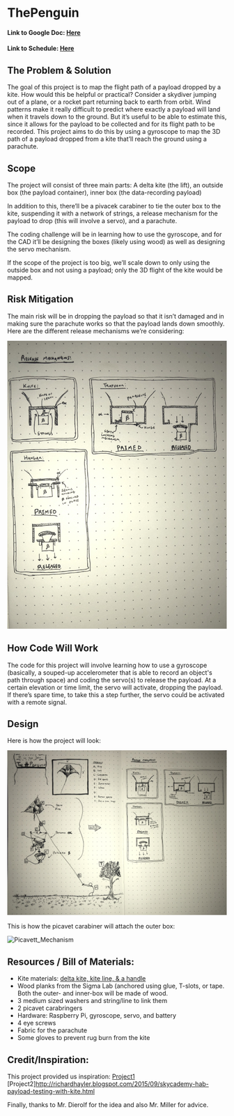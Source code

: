 # ThePenguin

#### Link to Google Doc: [Here](https://docs.google.com/document/d/1Sf24Mtsomg_Ii05QBMTFbYv3pOCejpcIwBJ-gdY9PqM/edit?usp=sharing)

#### Link to Schedule: [Here](https://docs.google.com/spreadsheets/d/1rT3I_5nSTPqYd5fbr5m2Sy22h2AO5hXBsvJUreVN8uk/edit?usp=sharing)


## The Problem & Solution

The goal of this project is to map the flight path of a payload dropped by a kite. How would this be helpful or practical? Consider a skydiver jumping out of a plane, or a rocket part returning back to earth from orbit. Wind patterns make it really difficult to predict where exactly a payload will land when it travels down to the ground. But it’s useful to be able to estimate this, since it allows for the payload to be collected and for its flight path to be recorded. This project aims to do this by using a gyroscope to map the 3D path of a payload dropped from a kite that’ll reach the ground using a parachute.


## Scope

The project will consist of three main parts:
A delta kite (the lift), an outside box (the payload container), inner box (the data-recording payload)

In addition to this, there’ll be a pivacek carabiner to tie the outer box to the kite, suspending it with a network of strings, a release mechanism for the payload to drop (this will involve a servo), and a parachute.

The coding challenge will be in learning how to use the gyroscope, and for the CAD it’ll be designing the boxes (likely using wood) as well as designing the servo mechanism. 

If the scope of the project is too big, we’ll scale down to only using the outside box and not using a payload; only the 3D flight of the kite would be mapped.


## Risk Mitigation

The main risk will be in dropping the payload so that it isn’t damaged and in making sure the parachute works so that the payload lands down smoothly. Here are the different release mechanisms we’re considering:

![Release_Mechanism_Ideas](https://github.com/clyman88/ThePenguin/blob/main/media/IMG_7485.JPG)


## How Code Will Work

The code for this project will involve learning how to use a gyroscope (basically, a souped-up accelerometer that is able to record an object's path through space) and coding the servo(s) to release the payload. At a certain elevation or time limit, the servo will activate, dropping the payload. If there’s spare time, to take this a step further, the servo could be activated with a remote signal.


## Design

Here is how the project will look:

![Penguin Diagrams](https://github.com/clyman88/ThePenguin/blob/main/media/IMG_7484.jpg)

This is how the picavet carabiner will attach the outer box:

![Picavett_Mechanism](https://github.com/clyman88/ThePenguin/blob/main/media/Picavet.jpg)

## Resources / Bill of Materials:

* Kite materials: [delta kite, kite line, & a handle](https://www.amazon.com/Breeze-Rainbow-Conyne-Delta-6-Feet/dp/B00C9T4HDG/ref=sr_1_2?crid=XFQJCKMACLOF&keywords=7%2Bfoot%2Bdelta%2Bkite&qid=1644852021&sprefix=7%2Bfoot%2Bdelta%2Bkite%2Caps%2C76&sr=8-2&th=1) 
* Wood planks from the Sigma Lab (anchored using glue, T-slots, or tape. Both the outer- and inner-box will be made of wood.
* 3 medium sized washers and string/line to link them
* 2 picavet carabringers
* Hardware: Raspberry Pi, gyroscope, servo, and battery
* 4 eye screws 
* Fabric for the parachute
* Some gloves to prevent rug burn from the kite


## Credit/Inspiration:

This project provided us inspiration:
[Project1](https://wTww.instructables.com/Kite-Aerial-Photography-Picavet-System-Fun-Simple-/)
[Project2]http://richardhayler.blogspot.com/2015/09/skycademy-hab-payload-testing-with-kite.html

Finally, thanks to Mr. Dierolf for the idea and also Mr. Miller for advice.
